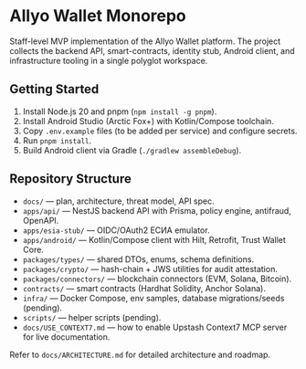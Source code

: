 # Allyo Wallet Monorepo

Staff-level MVP implementation of the Allyo Wallet platform. The project collects the backend API, smart-contracts, identity stub, Android client, and infrastructure tooling in a single polyglot workspace.

## Getting Started
1. Install Node.js 20 and pnpm (`npm install -g pnpm`).
2. Install Android Studio (Arctic Fox+) with Kotlin/Compose toolchain.
3. Copy `.env.example` files (to be added per service) and configure secrets.
4. Run `pnpm install`.
5. Build Android client via Gradle (`./gradlew assembleDebug`).

## Repository Structure
- `docs/` — plan, architecture, threat model, API spec.
- `apps/api/` — NestJS backend API with Prisma, policy engine, antifraud, OpenAPI.
- `apps/esia-stub/` — OIDC/OAuth2 ЕСИА emulator.
- `apps/android/` — Kotlin/Compose client with Hilt, Retrofit, Trust Wallet Core.
- `packages/types/` — shared DTOs, enums, schema definitions.
- `packages/crypto/` — hash-chain + JWS utilities for audit attestation.
- `packages/connectors/` — blockchain connectors (EVM, Solana, Bitcoin).
- `contracts/` — smart contracts (Hardhat Solidity, Anchor Solana).
- `infra/` — Docker Compose, env samples, database migrations/seeds (pending).
- `scripts/` — helper scripts (pending).
- `docs/USE_CONTEXT7.md` — how to enable Upstash Context7 MCP server for live documentation.

Refer to `docs/ARCHITECTURE.md` for detailed architecture and roadmap.
